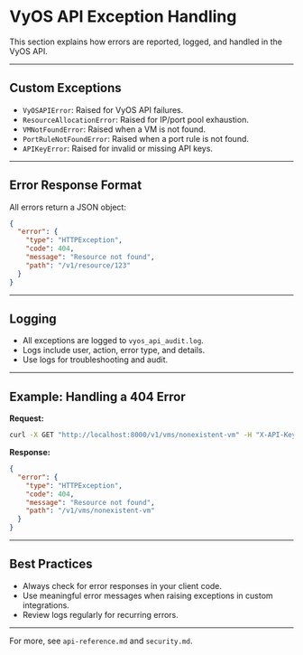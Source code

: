 # VyOS API Exception Handling

This section explains how errors are reported, logged, and handled in the VyOS API.

---

## Custom Exceptions
- `VyOSAPIError`: Raised for VyOS API failures.
- `ResourceAllocationError`: Raised for IP/port pool exhaustion.
- `VMNotFoundError`: Raised when a VM is not found.
- `PortRuleNotFoundError`: Raised when a port rule is not found.
- `APIKeyError`: Raised for invalid or missing API keys.

---

## Error Response Format
All errors return a JSON object:
```json
{
  "error": {
    "type": "HTTPException",
    "code": 404,
    "message": "Resource not found",
    "path": "/v1/resource/123"
  }
}
```

---

## Logging
- All exceptions are logged to `vyos_api_audit.log`.
- Logs include user, action, error type, and details.
- Use logs for troubleshooting and audit.

---

## Example: Handling a 404 Error
**Request:**
```bash
curl -X GET "http://localhost:8000/v1/vms/nonexistent-vm" -H "X-API-Key: your-api-key"
```
**Response:**
```json
{
  "error": {
    "type": "HTTPException",
    "code": 404,
    "message": "Resource not found",
    "path": "/v1/vms/nonexistent-vm"
  }
}
```

---

## Best Practices
- Always check for error responses in your client code.
- Use meaningful error messages when raising exceptions in custom integrations.
- Review logs regularly for recurring errors.

---
For more, see `api-reference.md` and `security.md`.
